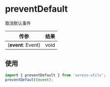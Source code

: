 # preventDefault

取消默认事件

| 传参               | 结果 |
| ------------------ | ---- |
| (**event**: Event) | void |  |

## 使用

```js
import { preventDefault } from 'serein-utils';
preventDefault(event);
```
